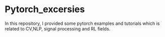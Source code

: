 # Pytorch_excersies
In this repository, I provided some  pytorch examples and tutorials which is related to CV,NLP, signal processing and RL fields.
